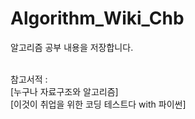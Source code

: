 # Algorithm_Wiki_Chb
알고리즘 공부 내용을 저장합니다.

&nbsp;  
참고서적 :   
[누구나 자료구조와 알고리즘]  
[이것이 취업을 위한 코딩 테스트다 with 파이썬]  